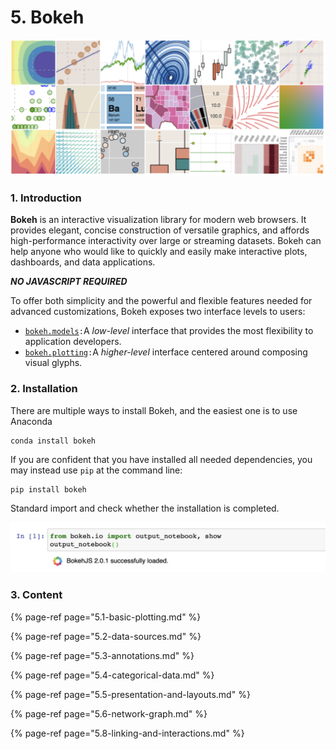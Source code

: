 # 5. Bokeh

![](../.gitbook/assets/screenshot-2020-07-14-at-16.06.20.png)

### 1. Introduction

**Bokeh** is an interactive visualization library for modern web browsers. It provides elegant, concise construction of versatile graphics, and affords high-performance interactivity over large or streaming datasets. Bokeh can help anyone who would like to quickly and easily make interactive plots, dashboards, and data applications.

_**NO JAVASCRIPT REQUIRED**_

To offer both simplicity and the powerful and flexible features needed for advanced customizations, Bokeh exposes two interface levels to users:

* [`bokeh.models`](https://docs.bokeh.org/en/latest/docs/reference/models.html#bokeh-models)`:`A _low-level_ interface that provides the most flexibility to application developers.
* [`bokeh.plotting`](https://docs.bokeh.org/en/latest/docs/user_guide/plotting.html#userguide-plotting)`:`A _higher-level_ interface centered around composing visual glyphs.

### 2. Installation

There are multiple ways to install Bokeh, and the easiest one is to use Anaconda

```text
conda install bokeh
```

If you are confident that you have installed all needed dependencies, you may instead use `pip` at the command line:

```text
pip install bokeh
```

Standard import and check whether the installation is completed.

![](../.gitbook/assets/screenshot-2020-07-14-at-17.01.00.png)

### 3. Content

{% page-ref page="5.1-basic-plotting.md" %}

{% page-ref page="5.2-data-sources.md" %}

{% page-ref page="5.3-annotations.md" %}

{% page-ref page="5.4-categorical-data.md" %}

{% page-ref page="5.5-presentation-and-layouts.md" %}

{% page-ref page="5.6-network-graph.md" %}

{% page-ref page="5.8-linking-and-interactions.md" %}




